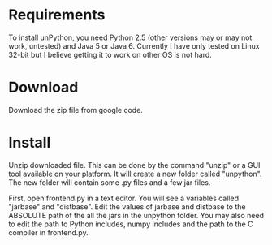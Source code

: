 # Requirements #
To install unPython, you need Python 2.5 (other versions may or may not work, untested) and Java 5 or Java 6. Currently I have only tested on Linux 32-bit but I believe getting it to work on other OS is not hard.

# Download #
Download the zip file from google code.

# Install #
Unzip downloaded file. This can be done by the command "unzip" or a GUI tool available on your platform. It will create a new folder called "unpython". The new folder will contain some .py files and a few jar files.

First, open frontend.py in a text editor. You will see a variables called "jarbase" and "distbase". Edit the values of jarbase and distbase to the ABSOLUTE path of the all the jars in the unpython folder. You may also need to edit the path to Python includes, numpy includes and the path to the C compiler in frontend.py.